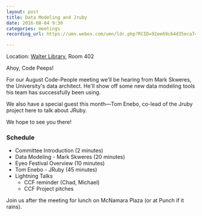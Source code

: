 ```yaml
---
layout: post
title: Data Modeling and Jruby
date: 2016-08-04 9:30
categories: meetings
recording_url: https://umn.webex.com/umn/ldr.php?RCID=92ee69c64d35eca749b1e4305d326f8a

---
```


Location: [Walter Library](http://campusmaps.umn.edu/tc/map.php?building=042), Room 402

Ahoy, Code Peeps!

For our August Code-People meeting we'll be hearing from Mark Skweres, the
University's data architect. He'll show off some new data modeling tools his
team has successfully been using.

We also have a special guest this month—Tom Enebo, co-lead of the Jruby project
here to talk about JRuby.

We hope to see you there!

### Schedule

- Committee Introduction (2 minutes)
- Data Modeling - Mark Skweres (20 minutes)
- Eyeo Festival Overview (10 minutes)
- Tom Enebo - JRuby (45 minutes)
- Lightning Talks
    - CCF reminder (Chad, Michael)
    - CCF Project pitches

Join us after the meeting for lunch on McNamara Plaza (or at Punch if it rains).
